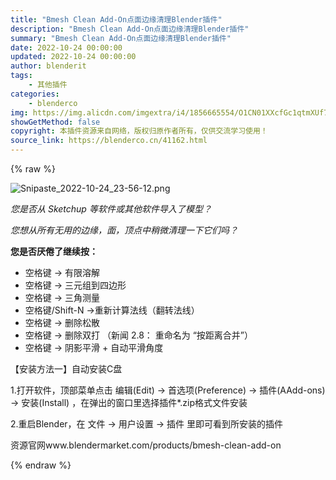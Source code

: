 ```yaml
---
title: "Bmesh Clean Add-On点面边缘清理Blender插件"
description: "Bmesh Clean Add-On点面边缘清理Blender插件"
summary: "Bmesh Clean Add-On点面边缘清理Blender插件"
date: 2022-10-24 00:00:00
updated: 2022-10-24 00:00:00
author: blenderit
tags: 
    - 其他插件
categories:
    - blenderco
img: https://img.alicdn.com/imgextra/i4/1856665554/O1CN01XXcfGc1qtmXUf7JkJ_!!1856665554.png
showGetMethod: false
copyright: 本插件资源来自网络，版权归原作者所有，仅供交流学习使用！
source_link: https://blenderco.cn/41162.html
---
```


{% raw %}
<p><img class="aligncenter" src="https://img.alicdn.com/imgextra/i4/1856665554/O1CN01XXcfGc1qtmXUf7JkJ_!!1856665554.png" alt="Snipaste_2022-10-24_23-56-12.png"></p><p><em>您是否从 Sketchup 等软件或其他软件导入了模型？</em></p><p><em>您想从所有无用的边缘，面，顶点中稍微清理一下它们吗？</em></p><p><strong>您是否厌倦了继续按：</strong></p><ul>
<li>空格键 -&gt; 有限溶解</li>
<li>空格键 -&gt; 三元组到四边形</li>
<li>空格键 -&gt; 三角测量</li>
<li>空格键/Shift-N -&gt;重新计算法线（翻转法线）</li>
<li>空格键 -&gt; 删除松散</li>
<li>空格键 -&gt; 删除双打 （新闻 2.8： 重命名为 “按距离合并”）</li>
<li>空格键 -&gt; 阴影平滑 + 自动平滑角度</li>
</ul><p>【安装方法一】自动安装C盘</p><p>1.打开软件，顶部菜单点击 编辑(Edit) → 首选项(Preference) → 插件(AAdd-ons) → 安装(Install) ，在弹出的窗口里选择插件*.zip格式文件安装</p><p>2.重启Blender，在 文件 → 用户设置 → 插件 里即可看到所安装的插件</p><p>资源官网www.blendermarket.com/products/bmesh-clean-add-on</p>
<div style="display: none">blenderco</div>
{% endraw %}